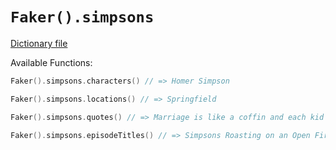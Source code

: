 # `Faker().simpsons`

[Dictionary file](../core/src/main/resources/locales/en/simpsons.yml)

Available Functions:  
```kotlin
Faker().simpsons.characters() // => Homer Simpson

Faker().simpsons.locations() // => Springfield

Faker().simpsons.quotes() // => Marriage is like a coffin and each kid is another nail.

Faker().simpsons.episodeTitles() // => Simpsons Roasting on an Open Fire
```
